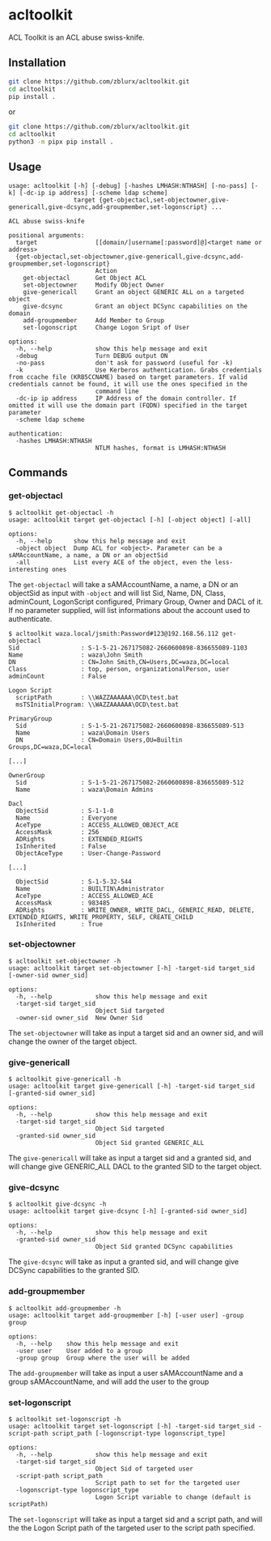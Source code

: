 # acltoolkit

ACL Toolkit is an ACL abuse swiss-knife.

## Installation

```bash
git clone https://github.com/zblurx/acltoolkit.git
cd acltoolkit
pip install .
```

or

```bash
git clone https://github.com/zblurx/acltoolkit.git
cd acltoolkit
python3 -m pipx pip install .
```

## Usage

```$ acltoolkit -h
usage: acltoolkit [-h] [-debug] [-hashes LMHASH:NTHASH] [-no-pass] [-k] [-dc-ip ip address] [-scheme ldap scheme]
                  target {get-objectacl,set-objectowner,give-genericall,give-dcsync,add-groupmember,set-logonscript} ...

ACL abuse swiss-knife

positional arguments:
  target                [[domain/]username[:password]@]<target name or address>
  {get-objectacl,set-objectowner,give-genericall,give-dcsync,add-groupmember,set-logonscript}
                        Action
    get-objectacl       Get Object ACL
    set-objectowner     Modify Object Owner
    give-genericall     Grant an object GENERIC ALL on a targeted object
    give-dcsync         Grant an object DCSync capabilities on the domain
    add-groupmember     Add Member to Group
    set-logonscript     Change Logon Sript of User

options:
  -h, --help            show this help message and exit
  -debug                Turn DEBUG output ON
  -no-pass              don't ask for password (useful for -k)
  -k                    Use Kerberos authentication. Grabs credentials from ccache file (KRB5CCNAME) based on target parameters. If valid credentials cannot be found, it will use the ones specified in the
                        command line
  -dc-ip ip address     IP Address of the domain controller. If omitted it will use the domain part (FQDN) specified in the target parameter
  -scheme ldap scheme

authentication:
  -hashes LMHASH:NTHASH
                        NTLM hashes, format is LMHASH:NTHASH
```

## Commands

### get-objectacl

```text
$ acltoolkit get-objectacl -h
usage: acltoolkit target get-objectacl [-h] [-object object] [-all]

options:
  -h, --help      show this help message and exit
  -object object  Dump ACL for <object>. Parameter can be a sAMAccountName, a name, a DN or an objectSid
  -all            List every ACE of the object, even the less-interesting ones
```

The `get-objectacl` will take a sAMAccountName, a name, a DN or an objectSid as input with `-object` and will list Sid, Name, DN, Class, adminCount, LogonScript configured, Primary Group, Owner and DACL of it. If no parameter supplied, will list informations about the account used to authenticate.

```text
$ acltoolkit waza.local/jsmith:Password#123@192.168.56.112 get-objectacl
Sid                 : S-1-5-21-267175082-2660600898-836655089-1103
Name                : waza\John Smith
DN                  : CN=John Smith,CN=Users,DC=waza,DC=local
Class               : top, person, organizationalPerson, user
adminCount          : False

Logon Script
  scriptPath        : \\WAZZAAAAAA\OCD\test.bat
  msTSInitialProgram: \\WAZZAAAAAA\OCD\test.bat

PrimaryGroup
  Sid               : S-1-5-21-267175082-2660600898-836655089-513
  Name              : waza\Domain Users
  DN                : CN=Domain Users,OU=Builtin Groups,DC=waza,DC=local

[...]

OwnerGroup
  Sid               : S-1-5-21-267175082-2660600898-836655089-512
  Name              : waza\Domain Admins

Dacl
  ObjectSid         : S-1-1-0
  Name              : Everyone
  AceType           : ACCESS_ALLOWED_OBJECT_ACE
  AccessMask        : 256
  ADRights          : EXTENDED_RIGHTS
  IsInherited       : False
  ObjectAceType     : User-Change-Password

[...]

  ObjectSid         : S-1-5-32-544
  Name              : BUILTIN\Administrator
  AceType           : ACCESS_ALLOWED_ACE
  AccessMask        : 983485
  ADRights          : WRITE_OWNER, WRITE_DACL, GENERIC_READ, DELETE, EXTENDED_RIGHTS, WRITE_PROPERTY, SELF, CREATE_CHILD
  IsInherited       : True
```

### set-objectowner

```text
$ acltoolkit set-objectowner -h
usage: acltoolkit target set-objectowner [-h] -target-sid target_sid [-owner-sid owner_sid]

options:
  -h, --help            show this help message and exit
  -target-sid target_sid
                        Object Sid targeted
  -owner-sid owner_sid  New Owner Sid
```

The `set-objectowner` will take as input a target sid and an owner sid, and will change the owner of the target object.

### give-genericall

```text
$ acltoolkit give-genericall -h
usage: acltoolkit target give-genericall [-h] -target-sid target_sid [-granted-sid owner_sid]

options:
  -h, --help            show this help message and exit
  -target-sid target_sid
                        Object Sid targeted
  -granted-sid owner_sid
                        Object Sid granted GENERIC_ALL
```

The `give-genericall` will take as input a target sid and a granted sid, and will change give GENERIC_ALL DACL to the granted SID to the target object.

### give-dcsync

```text
$ acltoolkit give-dcsync -h
usage: acltoolkit target give-dcsync [-h] [-granted-sid owner_sid]

options:
  -h, --help            show this help message and exit
  -granted-sid owner_sid
                        Object Sid granted DCSync capabilities
```

The `give-dcsync` will take as input a granted sid, and will change give DCSync capabilities to the granted SID.

### add-groupmember

```text
$ acltoolkit add-groupmember -h
usage: acltoolkit target add-groupmember [-h] [-user user] -group group

options:
  -h, --help    show this help message and exit
  -user user    User added to a group
  -group group  Group where the user will be added
```

The `add-groupmember` will take as input a user sAMAccountName and a group sAMAccountName, and will add the user to the group

### set-logonscript

```text
$ acltoolkit set-logonscript -h
usage: acltoolkit target set-logonscript [-h] -target-sid target_sid -script-path script_path [-logonscript-type logonscript_type]

options:
  -h, --help            show this help message and exit
  -target-sid target_sid
                        Object Sid of targeted user
  -script-path script_path
                        Script path to set for the targeted user
  -logonscript-type logonscript_type
                        Logon Script variable to change (default is scriptPath)
```

The `set-logonscript` will take as input a target sid and a script path, and will the the Logon Script path of the targeted user to the script path specified.